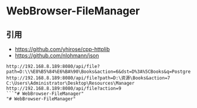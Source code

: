 # WebBrowser-FileManager

## 引用

- https://github.com/yhirose/cpp-httplib
- https://github.com/nlohmann/json

```
http://192.168.8.189:8080/api/file?path=D:\\%E8%B5%84%E6%BA%90\Books&action=6&dst=D%3A%5CBooks&q=Postgre
http://192.168.8.189:8080/api/file?path=D:\资源\Books&action=7
C:\Users\Administrator\Desktop\Resources\Manager
http://192.168.8.189:8080/api/file?action=9
```"# WebBrowser-FileManager" 
"# WebBrowser-FileManager" 
